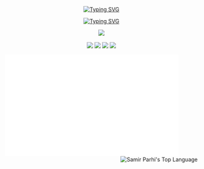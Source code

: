 <p align="center">
<a href="https://git.io/typing-svg"><img src="https://readme-typing-svg.herokuapp.com?font=Major+Mono+Display&size=35&pause=2000&color=-4B0082&center=true&repeat=false&random=false&width=330&height=75&lines=Hello+🌏" alt="Typing SVG" /></a>
</p>

<p align="center">
<a href="https://git.io/typing-svg"><img src="https://readme-typing-svg.demolab.com?font=Passions+Conflict&size=55&pause=3000&color=2936F7&repeat=false&random=false&width=450&height=60&lines=Free+For+Social+Cause..." alt="Typing SVG" /></a>
</p>

<p align="center"> 
   <a href="https://komarev.com/ghpvc/?username=samirparhi-dev"><img src="https://komarev.com/ghpvc/?username=samirparhi-dev">
</p>
<p align="center">
   <a href="https://github.com/samirparhi-dev"><img src="https://img.shields.io/badge/-GitHub-800080?logo=github&logoColor=white"></a>
   <a href="https://linkedin.com/in/samir-parhi"><img src="https://img.shields.io/badge/linkedin-%230077B5.svg?logo=linkedin&logoColor=white" ></a>
   <a href="https://twitter.com/samirparhi"><img src="https://img.shields.io/twitter/url?url=https%3A%2F%2Ftwitter.com%2Fsamirparhi"></a>
   <a href="mailto:samirparhi@gmail.com"><img src="https://img.shields.io/badge/-Mail-4169E1?logo=gmail&logoColor=white" ></a>
 </p>

<!-- <div style="text-align: left;">
 <p align="left">
   <img align="left" width="15%" height="10%" src="https://raw.githubusercontent.com/samirparhi-dev/samirparhi-dev/main/Logos/samirparhi-logo.png">
  <img align="left" width="15%" height="10%" src="https://raw.githubusercontent.com/samirparhi-dev/samirparhi-dev/main/Logos/capita-7-logo-latest.png">
 </p>
</div> -->
 
<a href="https://github.com/samirparhi-dev">
  <img align="left" width="90%" src="./general.svg"/>
</a>

<div style="text-align: right;">
  <img src="https://github-readme-stats.vercel.app/api/top-langs/?username=samirparhi-dev&hide=css,html,scss,shell&langs_count=8" alt="Samir Parhi's Top Language" />
</div>

<!-- <a href="https://github.com/samirparhi-dev">
  <img align="left" width="50%" src="./achievements.svg"/>
</a> -->

